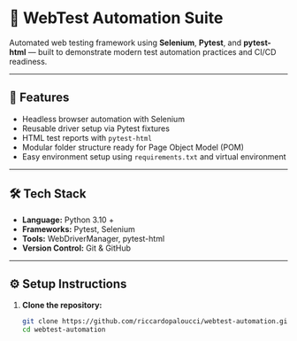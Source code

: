# 🧪 WebTest Automation Suite

Automated web testing framework using **Selenium**, **Pytest**, and **pytest-html** — built to demonstrate modern test automation practices and CI/CD readiness.

---

## 🚀 Features

- Headless browser automation with Selenium
- Reusable driver setup via Pytest fixtures
- HTML test reports with `pytest-html`
- Modular folder structure ready for Page Object Model (POM)
- Easy environment setup using `requirements.txt` and virtual environment

---



## 🛠️ Tech Stack

- **Language:** Python 3.10 +
- **Frameworks:** Pytest, Selenium
- **Tools:** WebDriverManager, pytest-html
- **Version Control:** Git & GitHub

---

## ⚙️ Setup Instructions

1. **Clone the repository:**
   ```bash
   git clone https://github.com/riccardopaloucci/webtest-automation.git
   cd webtest-automation
   ```
